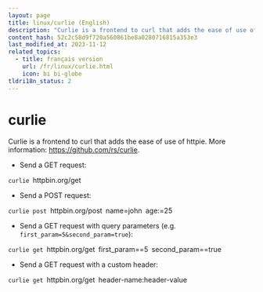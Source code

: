 ```yaml
---
layout: page
title: linux/curlie (English)
description: "Curlie is a frontend to curl that adds the ease of use of httpie."
content_hash: 52c2c58d9f720a560861be8a0280716815a353e3
last_modified_at: 2023-11-12
related_topics:
  - title: français version
    url: /fr/linux/curlie.html
    icon: bi bi-globe
tldri18n_status: 2
---
```

# curlie

Curlie is a frontend to curl that adds the ease of use of httpie.
More information: <https://github.com/rs/curlie>.

- Send a GET request:

`curlie `<span class="tldr-var badge badge-pill bg-dark-lm bg-white-dm text-white-lm text-dark-dm font-weight-bold">httpbin.org/get</span>

- Send a POST request:

`curlie post `<span class="tldr-var badge badge-pill bg-dark-lm bg-white-dm text-white-lm text-dark-dm font-weight-bold">httpbin.org/post</span>` `<span class="tldr-var badge badge-pill bg-dark-lm bg-white-dm text-white-lm text-dark-dm font-weight-bold">name=john</span>` `<span class="tldr-var badge badge-pill bg-dark-lm bg-white-dm text-white-lm text-dark-dm font-weight-bold">age:=25</span>

- Send a GET request with query parameters (e.g. `first_param=5&second_param=true`):

`curlie get `<span class="tldr-var badge badge-pill bg-dark-lm bg-white-dm text-white-lm text-dark-dm font-weight-bold">httpbin.org/get</span>` `<span class="tldr-var badge badge-pill bg-dark-lm bg-white-dm text-white-lm text-dark-dm font-weight-bold">first_param==5</span>` `<span class="tldr-var badge badge-pill bg-dark-lm bg-white-dm text-white-lm text-dark-dm font-weight-bold">second_param==true</span>

- Send a GET request with a custom header:

`curlie get `<span class="tldr-var badge badge-pill bg-dark-lm bg-white-dm text-white-lm text-dark-dm font-weight-bold">httpbin.org/get</span>` `<span class="tldr-var badge badge-pill bg-dark-lm bg-white-dm text-white-lm text-dark-dm font-weight-bold">header-name:header-value</span>
